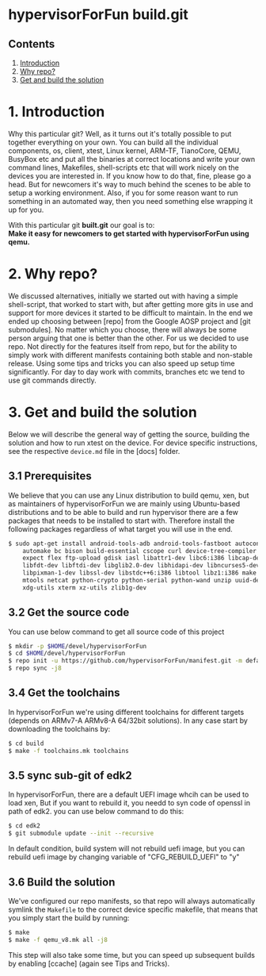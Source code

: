   # hypervisorForFun build.git

## Contents
1. [Introduction](#1-introduction)
2. [Why repo?](#2-why-repo)
3. [Get and build the solution](#3-get-and-build-the-solution)


# 1. Introduction
Why this particular git? Well, as it turns out it's totally possible to put
together everything on your own. You can build all the individual components,
os, client, xtest, Linux kernel, ARM-TF, TianoCore, QEMU, BusyBox etc and put
all the binaries at correct locations and write your own command lines,
Makefiles, shell-scripts etc that will work nicely on the devices you are
interested in. If you know how to do that, fine, please go a head. But for
newcomers it's way to much behind the scenes to be able to setup a working
environment. Also, if you for some reason want to run something in an automated
way, then you need something else wrapping it up for you.

With this particular git **built.git** our goal is to:<br>
**Make it easy for newcomers to get started with hypervisorForFun using qemu.**

# 2. Why repo?
We discussed alternatives, initially we started out with having a simple
shell-script, that worked to start with, but after getting more gits in use and
support for more devices it started to be difficult to maintain. In the end we
ended up choosing between [repo] from the Google AOSP project and [git
submodules]. No matter which you choose, there will always be some person
arguing that one is better than the other. For us we decided to use repo. Not
directly for the features itself from repo, but for the ability to simply work
with different manifests containing both stable and non-stable release. Using
some tips and tricks you can also speed up setup time significantly. For day to
day work with commits, branches etc we tend to use git commands directly.


# 3. Get and build the solution
Below we will describe the general way of getting the source, building the
solution and how to run xtest on the device. For device specific instructions,
see the respective `device.md` file in the [docs] folder.

## 3.1 Prerequisites
We believe that you can use any Linux distribution to build qemu, xen, but as
maintainers of hypervisorForFun we are mainly using Ubuntu-based distributions and to be
able to build and run hypervisor there are a few packages that needs to be installed
to start with. Therefore install the following packages regardless of what
target you will use in the end.

```bash
$ sudo apt-get install android-tools-adb android-tools-fastboot autoconf \
	automake bc bison build-essential cscope curl device-tree-compiler \
	expect flex ftp-upload gdisk iasl libattr1-dev libc6:i386 libcap-dev \
	libfdt-dev libftdi-dev libglib2.0-dev libhidapi-dev libncurses5-dev \
	libpixman-1-dev libssl-dev libstdc++6:i386 libtool libz1:i386 make \
	mtools netcat python-crypto python-serial python-wand unzip uuid-dev \
	xdg-utils xterm xz-utils zlib1g-dev
```


## 3.2 Get the source code
You can use below command to get all source code of this project

```bash
$ mkdir -p $HOME/devel/hypervisorForFun
$ cd $HOME/devel/hypervisorForFun
$ repo init -u https://github.com/hypervisorForFun/manifest.git -m default.xml --repo-url=git://codeaurora.org/tools/repo.git
$ repo sync -j8
```
## 3.4 Get the toolchains
In hypervisorForFun we're using different toolchains for different targets (depends on
ARMv7-A ARMv8-A 64/32bit solutions). In any case start by downloading the
toolchains by:
```bash
$ cd build
$ make -f toolchains.mk toolchains
```

## 3.5 sync sub-git of edk2
In hypervisorForFun, there are a default UEFI image whcih can be used to load xen, But
if you want to rebuild it, you needd to syn code of openssl in path of edk2.  you can 
use below command to do this:
```bash
$ cd edk2
$ git submodule update --init --recursive
```
In default condition, build system will not rebuild uefi image, but you can rebuild
uefi image by changing variable of "CFG_REBUILD_UEFI" to "y"

## 3.6 Build the solution
We've configured our repo manifests, so that repo will always automatically
symlink the `Makefile` to the correct device specific makefile, that means that
you simply start the build by running:

```bash
$ make
$ make -f qemu_v8.mk all -j8
```
This step will also take some time, but you can speed up subsequent builds by
enabling [ccache] (again see Tips and Tricks).


